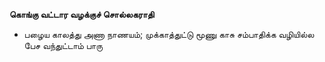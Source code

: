 **கொங்கு வட்டார வழக்குச் சொல்லகராதி**
- பழைய காலத்து அணா நாணயம்; முக்காத்துட்டு மூணு காசு சம்பாதிக்க வழியில்ல பேச வந்துட்டாம் பாரு

